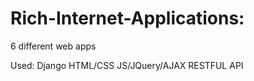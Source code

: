 # Rich-Internet-Applications:

6 different web apps

Used:
  Django
  HTML/CSS
  JS/JQuery/AJAX
  RESTFUL API
  
